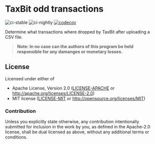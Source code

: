# TaxBit odd transactions

![ci-stable](https://github.com/winksaville/taxbit-odd-txs/actions/workflows/ci-stable.yml/badge.svg)
![ci-nightly](https://github.com/winksaville/taxbit-odd-txs/actions/workflows/ci-nightly.yml/badge.svg)
[![codecov](https://codecov.io/gh/winksaville/taxbit-odd-txs/branch/main/graph/badge.svg?token=cowZtK1KK1)](https://codecov.io/gh/winksaville/taxbit-odd-txs)

Determine what transactions where dropped by TaxBit after uploading a CSV file.

> **Note: In no case can the authors of this program be held responsible
> for any damanges or monetary losses.**

## License

Licensed under either of

- Apache License, Version 2.0 ([LICENSE-APACHE](LICENSE-APACHE) or http://apache.org/licenses/LICENSE-2.0)
- MIT license ([LICENSE-MIT](LICENSE-MIT) or http://opensource.org/licenses/MIT)

### Contribution

Unless you explicitly state otherwise, any contribution intentionally submitted
for inclusion in the work by you, as defined in the Apache-2.0 license, shall
be dual licensed as above, without any additional terms or conditions.
